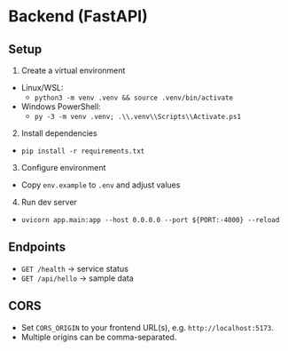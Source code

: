 # Backend (FastAPI)

## Setup

1) Create a virtual environment
- Linux/WSL:
  - `python3 -m venv .venv && source .venv/bin/activate`
- Windows PowerShell:
  - `py -3 -m venv .venv; .\\.venv\\Scripts\\Activate.ps1`

2) Install dependencies
- `pip install -r requirements.txt`

3) Configure environment
- Copy `env.example` to `.env` and adjust values

4) Run dev server
- `uvicorn app.main:app --host 0.0.0.0 --port ${PORT:-4000} --reload`

## Endpoints
- `GET /health` → service status
- `GET /api/hello` → sample data

## CORS
- Set `CORS_ORIGIN` to your frontend URL(s), e.g. `http://localhost:5173`.
- Multiple origins can be comma-separated.
